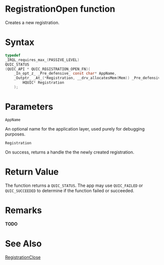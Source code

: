 RegistrationOpen function
======

Creates a new registration.

# Syntax

```C
typedef
_IRQL_requires_max_(PASSIVE_LEVEL)
QUIC_STATUS
(QUIC_API * QUIC_REGISTRATION_OPEN_FN)(
    _In_opt_z_ _Pre_defensive_ const char* AppName,
    _Outptr_ _At_(*Registration, __drv_allocatesMem(Mem)) _Pre_defensive_
        HQUIC* Registration
    );
```

# Parameters

`AppName`

An optional name for the application layer, used purely for debugging purposes.

`Registration`

On success, returns a handle the the newly created registration.

# Return Value

The function returns a `QUIC_STATUS`. The app may use `QUIC_FAILED` or `QUIC_SUCCEEDED` to determine if the function failed or succeeded.

# Remarks

**TODO**

# See Also

[RegistrationClose](RegistrationClose.md)<br>
